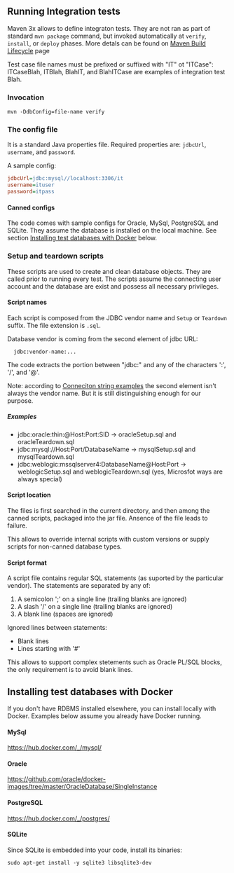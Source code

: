 ## Running Integration tests


Maven 3x allows to define integraton tests.
They are not ran as part of standard ```mvn package``` command, but
invoked automatically at ```verify```, ```install```, or ```deploy```
phases. More detals can be found on
[Maven Build Lifecycle](https://maven.apache.org/guides/introduction/introduction-to-the-lifecycle.html)
page

Test case file names must be prefixed or suffixed with "IT" ot "ITCase":
ITCaseBlah, ITBlah, BlahIT, and BlahITCase are examples of integration test Blah.

### Invocation

```
mvn -DdbConfig=file-name verify
```

### The config file
It is a standard Java properties file. Required properties are:
```jdbcUrl```, ```username```, and ```password```.

A sample config:
```INI
jdbcUrl=jdbc:mysql//localhost:3306/it
username=ituser
password=itpass
```

#### Canned configs
The code comes with sample configs for Oracle, MySql, PostgreSQL and SQLite.
They assume the database is installed on the local machine. See section
[Installing test databases with Docker](#Installing-test-databases-with-Docker)
below.

### Setup and teardown scripts
These scripts are used to create and clean database objects.
They are called prior to running every test.
The scripts assume the connecting user account and the database are
exist and possess all necessary privileges.

#### Script names
Each script is composed from the JDBC vendor name and ```Setup``` or
```Teardown``` suffix. The file extension is ```.sql```.

Database vendor is coming from the second element of jdbc URL:
```
  jdbc:vendor-name:...
```

The code extracts the portion between "jdbc:" and any of the characters
':', '/', and '@'.


Note: according to
[Conneciton string examples](http://www.java2s.com/Tutorials/Java/JDBC_Driver_Connection/JDBC_Driver_URL_and_Connection_String_List_for_all_databases.htm)
the second element isn't always the vendor name. But it is still
distinguishing enough for our purpose.

##### Examples
* jdbc:oracle:thin:@Host:Port:SID -> oracleSetup.sql and oracleTeardown.sql
* jdbc:mysql://Host:Port/DatabaseName -> mysqlSetup.sql and mysqlTeardown.sql
* jdbc:weblogic:mssqlserver4:DatabaseName@Host:Port -> weblogicSetup.sql and weblogicTeardown.sql
 (yes, Microsfot ways are always special)

#### Script location
The files is first searched in the current directory, and then among the
canned scripts, packaged into the jar file. Ansence of the file leads to
failure.

This allows to override internal scripts with custom versions or
supply scripts for non-canned database types.

#### Script format
A script file contains regular SQL statements (as suported by the
particular vendor). The statements are separated by any of:
1. A semicolon ';' on a single line (trailing blanks are ignored)
1. A slash '/'  on a single line (trailing blanks are ignored)
1. A blank line (spaces are ignored)

Ignored lines between statements:
* Blank lines
* Lines starting with '#' 

This allows to support complex stetements such as Oracle PL/SQL blocks,
the only requirement is to avoid blank lines.

## Installing test databases with Docker
If you don't have RDBMS installed elsewhere, you can install locally
with Docker. Examples below assume you already have Docker running.

#### MySql
https://hub.docker.com/_/mysql/

#### Oracle
https://github.com/oracle/docker-images/tree/master/OracleDatabase/SingleInstance

#### PostgreSQL
https://hub.docker.com/_/postgres/

#### SQLite

Since SQLite is embedded into your code, install its binaries:

```sudo apt-get install -y sqlite3 libsqlite3-dev```
